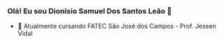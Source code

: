 ### Olá! Eu sou Dionisio Samuel Dos Santos Leão 👋

- 🌱 Atualmente cursando FATEC São José dos Campos - Prof. Jessen Vidal
